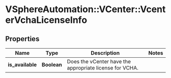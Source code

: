 # VSphereAutomation::VCenter::VcenterVchaLicenseInfo

## Properties
Name | Type | Description | Notes
------------ | ------------- | ------------- | -------------
**is_available** | **Boolean** | Does the vCenter have the appropriate license for VCHA. | 


